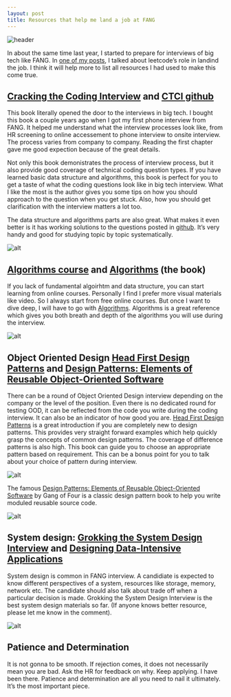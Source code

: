 ```yaml
---
layout: post
title: Resources that help me land a job at FANG
---
```


![header](https://miro.medium.com/max/11232/0*WtJhB-PQkvFlzVpw)

In about the same time last year, I started to prepare for interviews of big tech like FANG. In [one of my posts](https://kylelix7.github.io/How-I-leetcode-for-6-months-and-land-a-job-at-Amazon/), I talked about leetcode’s role in landind the job. I think it will help more to list all resources I had used to make this come true.

## [Cracking the Coding Interview](https://www.amazon.com/gp/product/0984782850/ref=as_li_tl?ie=UTF8&camp=1789&creative=9325&creativeASIN=0984782850&linkCode=as2&tag=blog023b-20&linkId=8dfe8809d516c0d6f5012a0658145724) and [CTCI github](https://github.com/careercup/CtCI-6th-Edition)


This book literally opened the door to the interviews in big tech. I bought this book a couple years ago when I got my first phone interview from FANG. It helped me understand what the interview processes look like, from HR screening to online accessement to phone interview to onsite interview. The process varies from company to company. Reading the first chapter gave me good expection because of the great details.


Not only this book demonistrates the process of interview process, but it also provide good coverage of technical coding question types. If you have learned basic data structure and algorithms, this book is perfect for you to get a taste of what the coding questions look like in big tech interview. What I like the most is the author gives you some tips on how you should approach to the question when you get stuck. Also, how you should get clarification with the interview matters a lot too.


The data structure and algorithms parts are also great. What makes it even better is it has working solutions to the questions posted in [github](https://github.com/careercup/CtCI-6th-Edition). It’s very handy and good for studying topic by topic systematically.


![alt](/images/ctci.jpg)


## [Algorithms course](https://www.coursera.org/learn/algorithms-part1) and [Algorithms](https://www.amazon.com/gp/product/032157351X/ref=as_li_tl?ie=UTF8&camp=1789&creative=9325&creativeASIN=032157351X&linkCode=as2&tag=blog023b-20&linkId=f98bcb0c4220afdd3f99fcfd3c47aba8) (the book)


If you lack of fundamental algoirhtm and data structure, you can start learning from online courses. Personally I find I prefer more visual materials like video. So I always start from free online courses. But once I want to dive deep, I will have to go with [Algorithms](https://www.amazon.com/gp/product/032157351X/ref=as_li_tl?ie=UTF8&camp=1789&creative=9325&creativeASIN=032157351X&linkCode=as2&tag=blog023b-20&linkId=f98bcb0c4220afdd3f99fcfd3c47aba8). Algorithms is a great reference which gives you both breath and depth of the algorithms you will use during the interview.


![alt](/images/algo.jpg)


## **Object Oriented Design** [Head First Design Patterns](https://www.amazon.com/gp/product/0596007124/ref=as_li_tl?ie=UTF8&camp=1789&creative=9325&creativeASIN=0596007124&linkCode=as2&tag=blog023b-20&linkId=4121254ae4d1abc073db23525ac9261a) and [Design Patterns: Elements of Reusable Object-Oriented Software](https://www.amazon.com/gp/product/0201633612/ref=as_li_tl?ie=UTF8&camp=1789&creative=9325&creativeASIN=0201633612&linkCode=as2&tag=blog023b-20&linkId=e03ecee3d6405d4c26076b1a832a047b)


There can be a round of Object Oriented Design interview depending on the company or the level of the position. Even there is no dedicated round for testing OOD, it can be reflected from the code you write during the coding interview. It can also be an indicator of how good you are. [Head First Design Patterns](https://www.amazon.com/gp/product/0596007124/ref=as_li_tl?ie=UTF8&camp=1789&creative=9325&creativeASIN=0596007124&linkCode=as2&tag=blog023b-20&linkId=4121254ae4d1abc073db23525ac9261a) is a great introduction if you are completely new to design patterns. This provides very straight forward examples which help quickly grasp the concepts of common design patterns. The coverage of difference patterns is also high. This book can guide you to choose an appropriate pattern based on requirement. This can be a bonus point for you to talk about your choice of pattern during interview.


![alt](/images/headfirst.jpg)


The famous [Design Patterns: Elements of Reusable Object-Oriented Software](https://www.amazon.com/gp/product/0201633612/ref=as_li_tl?ie=UTF8&camp=1789&creative=9325&creativeASIN=0201633612&linkCode=as2&tag=blog023b-20&linkId=e03ecee3d6405d4c26076b1a832a047b) by Gang of Four is a classic design pattern book to help you write moduled reusable source code.


![alt](/images/designpattern.jpg)


## **System design**: [Grokking the System Design Interview](https://www.educative.io/courses/grokking-the-system-design-interview) and [Designing Data-Intensive Applications](https://www.amazon.com/gp/product/1449373321/ref=as_li_tl?ie=UTF8&camp=1789&creative=9325&creativeASIN=1449373321&linkCode=as2&tag=blog023b-20&linkId=c2a54da05c554be38ae17a0a7c1a0046)


System design is common in FANG interview. A candidiate is expected to know different perspectives of a system, resources like storage, memory, network etc. The candidate should also talk about trade off when a particular decision is made. Grokking the System Design Interview is the best system design materials so far. (If anyone knows better resource, please let me know in the comment).


![alt](/images/dataapp.jpg)


## Patience and Determination


It is not gonna to be smooth. If rejection comes, it does not necessarily mean you are bad. Ask the HR for feedback on why. Keep applying. I have been there. Patience and determination are all you need to nail it ultimately. It’s the most important piece.

